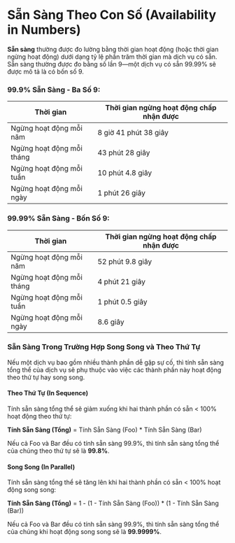 # Sẵn Sàng Theo Con Số (Availability in Numbers)

**Sẵn sàng** thường được đo lường bằng thời gian hoạt động (hoặc thời gian ngừng hoạt động) dưới dạng tỷ lệ phần trăm thời gian mà dịch vụ có sẵn. Sẵn sàng thường được đo bằng số lần 9—một dịch vụ có sẵn 99.99% sẽ được mô tả là có bốn số 9.

### 99.9% Sẵn Sàng - Ba Số 9:

| Thời gian          | Thời gian ngừng hoạt động chấp nhận được |
|--------------------|-------------------------------------------|
| Ngừng hoạt động mỗi năm   | 8 giờ 41 phút 38 giây                     |
| Ngừng hoạt động mỗi tháng  | 43 phút 28 giây                          |
| Ngừng hoạt động mỗi tuần   | 10 phút 4.8 giây                         |
| Ngừng hoạt động mỗi ngày   | 1 phút 26 giây                           |

### 99.99% Sẵn Sàng - Bốn Số 9:

| Thời gian          | Thời gian ngừng hoạt động chấp nhận được |
|--------------------|-------------------------------------------|
| Ngừng hoạt động mỗi năm   | 52 phút 9.8 giây                         |
| Ngừng hoạt động mỗi tháng  | 4 phút 21 giây                           |
| Ngừng hoạt động mỗi tuần   | 1 phút 0.5 giây                          |
| Ngừng hoạt động mỗi ngày   | 8.6 giây                                  |

### Sẵn Sàng Trong Trường Hợp Song Song và Theo Thứ Tự

Nếu một dịch vụ bao gồm nhiều thành phần dễ gặp sự cố, thì tính sẵn sàng tổng thể của dịch vụ sẽ phụ thuộc vào việc các thành phần này hoạt động theo thứ tự hay song song.

#### Theo Thứ Tự (In Sequence)
Tính sẵn sàng tổng thể sẽ giảm xuống khi hai thành phần có sẵn < 100% hoạt động theo thứ tự:

**Tính Sẵn Sàng (Tổng)** = Tính Sẵn Sàng (Foo) * Tính Sẵn Sàng (Bar)

Nếu cả Foo và Bar đều có tính sẵn sàng 99.9%, thì tính sẵn sàng tổng thể của chúng theo thứ tự sẽ là **99.8%**.

#### Song Song (In Parallel)
Tính sẵn sàng tổng thể sẽ tăng lên khi hai thành phần có sẵn < 100% hoạt động song song:

**Tính Sẵn Sàng (Tổng)** = 1 - (1 - Tính Sẵn Sàng (Foo)) * (1 - Tính Sẵn Sàng (Bar))

Nếu cả Foo và Bar đều có tính sẵn sàng 99.9%, thì tính sẵn sàng tổng thể của chúng khi hoạt động song song sẽ là **99.9999%**.